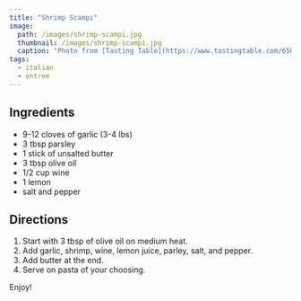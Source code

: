 ```yaml
---
title: "Shrimp Scampi"
image: 
  path: /images/shrimp-scampi.jpg
  thumbnail: /images/shrimp-scampi.jpg
  caption: "Photo from [Tasting Table](https://www.tastingtable.com/650269/spicy-shrimp-scampi-recipe/)"
tags:
  - italian
  - entree
---
```


## Ingredients

* 9-12 cloves of garlic (3-4 lbs)
* 3 tbsp parsley
* 1 stick of unsalted butter
* 3 tbsp olive oil
* 1/2 cup wine
* 1 lemon
* salt and pepper

## Directions

1. Start with 3 tbsp of olive oil on medium heat.
2. Add garlic, shrimp, wine, lemon juice, parley, salt, and pepper.
3. Add butter at the end.
4. Serve on pasta of your choosing.

Enjoy!
